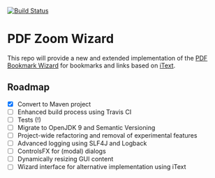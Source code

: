 [![Build Status](https://travis-ci.org/beatngu13/pdf-zoom-wizard.svg?branch=master)](https://travis-ci.org/beatngu13/pdf-zoom-wizard)

# PDF Zoom Wizard

This repo will provide a new and extended implementation of the [PDF Bookmark Wizard](https://bitbucket.org/beatngu13/pdfbookmarkwizard/) for bookmarks and links based on [iText](https://itextpdf.com/).

## Roadmap

- [x] Convert to Maven project
- [ ] Enhanced build process using Travis CI
- [ ] Tests (!)
- [ ] Migrate to OpenJDK 9 and Semantic Versioning
- [ ] Project-wide refactoring and removal of experimental features
- [ ] Advanced logging using SLF4J and Logback
- [ ] ControlsFX for (modal) dialogs
- [ ] Dynamically resizing GUI content
- [ ] Wizard interface for alternative implementation using iText
